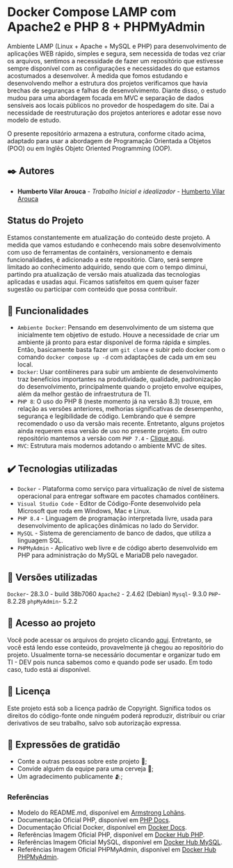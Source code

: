 # Docker Compose LAMP com Apache2 e PHP 8 + PHPMyAdmin
Ambiente LAMP (Linux + Apache + MySQL e PHP) para desenvolvimento de aplicações WEB rápido, simples e segura, sem necessida de todas vez criar os arquivos, sentimos a necessidade de fazer um repositório que estivesse sempre disponível com as configurações e necessidades do que estamos acostumados a desenvolver.
À medida que fomos estudando e desenvolvendo melhor a estrutura dos projetos verificamos que havia brechas de seguranças e falhas de desenvolvimento. Diante disso, o estudo mudou para uma abordagem focada em MVC e separação de dados sensíveis aos locais públicos no provedor de hospedagem do site. Dai a necessidade de reestruturação dos projetos anteriores e adotar esse novo modelo de estudo.

O presente repositório armazena a estrutura, conforme citado acima, adaptado para usar a abordagem de Programação Orientada a Objetos (POO) ou em Inglês Objetc Oriented Programming (OOP).

## ✒️ Autores

* **Humberto Vilar Arouca** - *Trabalho Inicial e idealizador* - [Humberto Vilar Arouca](https://github.com/harouca)

## Status do Projeto
Estamos constantemente em atualização do conteúdo deste projeto. A medida que vamos estudando e conhecendo mais sobre desenvolvimento com uso de ferramentas de containêrs, versionamento e demais funcionalidades, é adicionado a este repositório. Claro, será sempre limitado ao conhecimento adquirido, sendo que com o tempo diminui, partindo pra atualização de versão mais atualizada das tecnologias aplicadas e usadas aqui.
Ficamos satisfeitos em quem quiser fazer sugestão ou participar com conteúdo que possa contribuir.

## 🔨 Funcionalidades

- `Ambiente Docker`: Pensando em desenvolvimento de um sistema que inicialmente tem objetivo de estudo. Houve a necessidade de criar um ambiente já pronto para estar disponível de forma rápida e simples. Então, basicamente basta fazer um `git clone` e subir pelo docker com o comando `docker compose up -d` com adaptações de cada um em seu local.
- `Docker`: Usar contêineres para subir um ambiente de desenvolvimento traz benefícios importantes na produtividade, qualidade, padronização do desenvolvimento, principalmente quando o projeto envolve equipes, além da melhor gestão de infraestrutura de TI.
- `PHP 8`: O uso do PHP 8 (neste momento já na versão 8.3) trouxe, em relação as versões anteriores, melhorias significativas de desempenho, segurança e legibilidade de código. Lembrando que é sempre recomendado o uso da versão mais recente. Entretanto, alguns projetos ainda requerem essa versão de uso no presente projeto. Em outro repositório mantemos a versão com `PHP 7.4` - [Clique aqui](https://github.com/harouca/mod-lamp-php74).
- `MVC`: Estrutura mais modernos adotando o ambiente MVC de sites.

## ✔️ Tecnologias utilizadas

- ``Docker`` - Plataforma como serviço para virtualização de nível de sistema operacional para entregar software em pacotes chamados contêiners.
- ``Visual Studio Code`` - Editor de Código-Fonte desenvolvido pela Microsoft que roda em Windows, Mac e Linux.
- ``PHP 8.4`` - Linguagem de programação interpretada livre, usada para desenvolvimento de aplicações dinâmicas no lado do Servidor.
- ``MySQL`` - Sistema de gerenciamento de banco de dados, que utiliza a linguagem SQL.
- ``PHPMyAdmin`` - Aplicativo web livre e de código aberto desenvolvido em PHP para administração do MySQL e MariaDB pelo navegador.

## 📄 Versões utilizadas 

`Docker`- 28.3.0 - build 38b7060
`Apache2` - 2.4.62 (Debian)
`Mysql`- 9.3.0
`PHP`- 8.2.28
`phpMyAdmin`- 5.2.2

## 📁 Acesso ao projeto
Você pode acessar os arquivos do projeto clicando [aqui](https://github.com/harouca/est-mvc-oob-php8). Entretanto, se você está lendo esse conteúdo, provavelmente já chegou ao repositório do projeto. Usualmente torna-se necessário documentar e organizar tudo em TI - DEV pois nunca sabemos como e quando pode ser usado. Em todo caso, tudo está ai disponível.

## 📄 Licença

Este projeto está sob a licença padrão de Copyright. Significa todos os direitos do código-fonte onde ninguém poderá reproduzir, distribuir ou criar derivativos de seu trabalho, salvo sob autorização expressa.

## 🎁 Expressões de gratidão

* Conte a outras pessoas sobre este projeto 📢;
* Convide alguém da equipe para uma cerveja 🍺;
* Um agradecimento publicamente 🫂;

### Referências

- Modelo do README.md, disponível em [Armstrong Lohãns](https://gist.github.com/lohhans).
- Documentação Oficial PHP, disponível em [PHP Docs](https://www.php.net/docs.php).
- Documentação Oficial Docker, disponível em [Docker Docs](https://docs.docker.com/).
- Referências Imagem Oficial PHP, disponível em [Docker Hub PHP](https://hub.docker.com/_/php).
- Referências Imagem Oficial MySQL, disponível em [Docker Hub MySQL](https://hub.docker.com/_/mysql).
- Referências Imagem Oficial PHPMyAdmin, disponível em [Docker Hub PHPMyAdmin](https://hub.docker.com/_/phpmyadmin).
